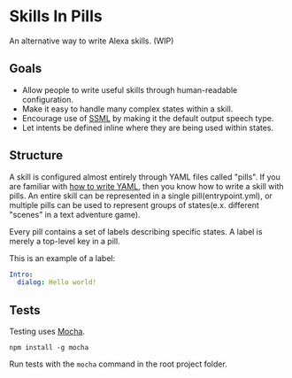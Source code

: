 Skills In Pills
===============

An alternative way to write Alexa skills. (WIP)

## Goals

- Allow people to write useful skills through human-readable configuration.
- Make it easy to handle many complex states within a skill.
- Encourage use of [SSML](https://developer.amazon.com/public/solutions/alexa/alexa-skills-kit/docs/speech-synthesis-markup-language-ssml-reference) by making it the default output speech type.
- Let intents be defined inline where they are being used within states.

## Structure

A skill is configured almost entirely through YAML files called "pills".  If you are familiar with [how to write YAML](https://learnxinyminutes.com/docs/yaml/), then you know how to write a skill with pills.  An entire skill can be represented in a single pill(entrypoint.yml), or multiple pills can be used to represent groups of states(e.x. different "scenes" in a text adventure game).

Every pill contains a set of labels describing specific states.  A label is merely a top-level key in a pill.

This is an example of a label:

```yaml
Intro:
  dialog: Hello world!
```

## Tests

Testing uses [Mocha](https://github.com/mochajs/mocha).

`npm install -g mocha`

Run tests with the `mocha` command in the root project folder.


